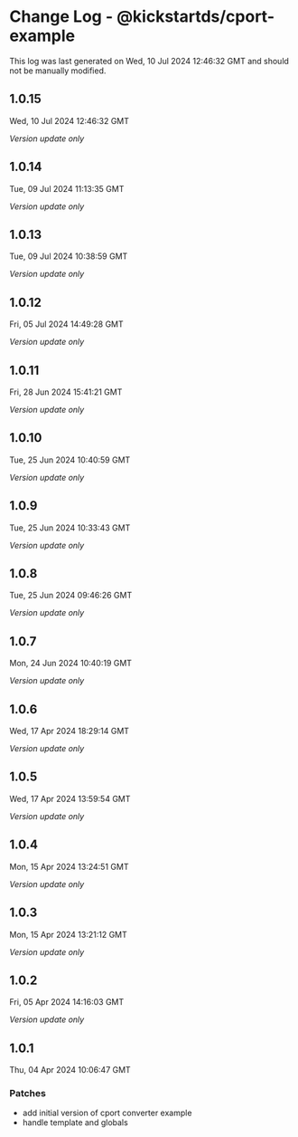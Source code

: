 # Change Log - @kickstartds/cport-example

This log was last generated on Wed, 10 Jul 2024 12:46:32 GMT and should not be manually modified.

## 1.0.15
Wed, 10 Jul 2024 12:46:32 GMT

_Version update only_

## 1.0.14
Tue, 09 Jul 2024 11:13:35 GMT

_Version update only_

## 1.0.13
Tue, 09 Jul 2024 10:38:59 GMT

_Version update only_

## 1.0.12
Fri, 05 Jul 2024 14:49:28 GMT

_Version update only_

## 1.0.11
Fri, 28 Jun 2024 15:41:21 GMT

_Version update only_

## 1.0.10
Tue, 25 Jun 2024 10:40:59 GMT

_Version update only_

## 1.0.9
Tue, 25 Jun 2024 10:33:43 GMT

_Version update only_

## 1.0.8
Tue, 25 Jun 2024 09:46:26 GMT

_Version update only_

## 1.0.7
Mon, 24 Jun 2024 10:40:19 GMT

_Version update only_

## 1.0.6
Wed, 17 Apr 2024 18:29:14 GMT

_Version update only_

## 1.0.5
Wed, 17 Apr 2024 13:59:54 GMT

_Version update only_

## 1.0.4
Mon, 15 Apr 2024 13:24:51 GMT

_Version update only_

## 1.0.3
Mon, 15 Apr 2024 13:21:12 GMT

_Version update only_

## 1.0.2
Fri, 05 Apr 2024 14:16:03 GMT

_Version update only_

## 1.0.1
Thu, 04 Apr 2024 10:06:47 GMT

### Patches

- add initial version of cport converter example
- handle template and globals

